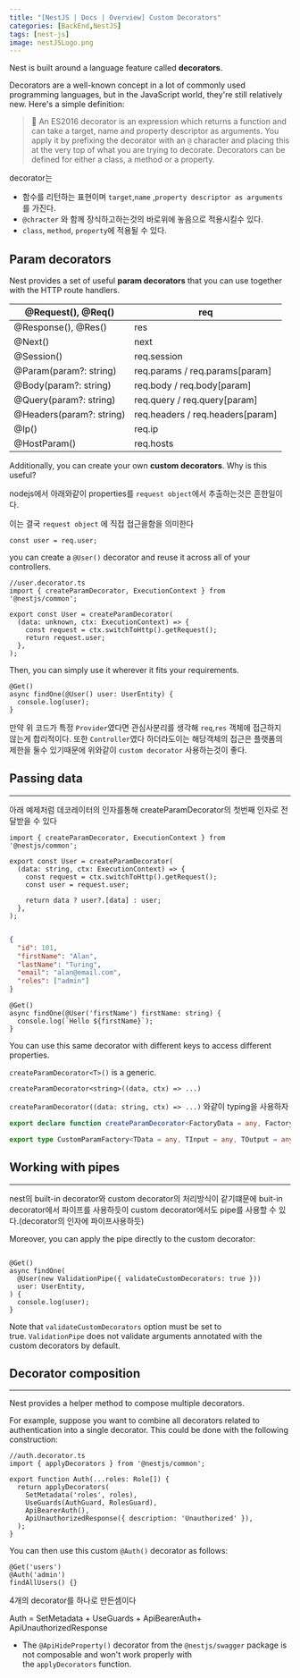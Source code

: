 ```yaml
---
title: "[NestJS | Docs | Overview] Custom Decorators"
categories: [BackEnd,NestJS]
tags: [nest-js]
image: nestJSLogo.png
---
```


Nest is built around a language feature called **decorators**.

Decorators are a well-known concept in a lot of commonly used programming languages, but in the JavaScript world, they're still relatively new. Here's a simple definition:

>
>📌 An ES2016 decorator is an expression which returns a function and can take a target, name and property descriptor as arguments. You apply it by prefixing the decorator with an `@` character and placing this at the very top of what you are trying to decorate. Decorators can be defined for either a class, a method or a property.

decorator는

- 함수를 리턴하는 표현이며  `target`,`name` ,`property descriptor as arguments` 를 가진다.
- `@chracter` 와 함께 장식하고하는것의 바로위에 놓음으로 적용시킬수 있다.
- `class`, `method`, `property`에 적용될 수 있다.

## Param decorators

Nest provides a set of useful **param decorators** that you can use together with the HTTP route handlers.

| @Request(), @Req() | req |
| --- | --- |
| @Response(), @Res() | res |
| @Next() | next |
| @Session() | req.session |
| @Param(param?: string) | req.params / req.params[param] |
| @Body(param?: string) | req.body / req.body[param] |
| @Query(param?: string) | req.query / req.query[param] |
| @Headers(param?: string) | req.headers / req.headers[param] |
| @Ip() | req.ip |
| @HostParam() | req.hosts |

Additionally, you can create your own **custom decorators**. Why is this useful?

nodejs에서 아래와같이 properties를 `request object`에서 추출하는것은 흔한일이다.

이는 결국 `request object` 에 직접 접근을함을 의미한다

```tsx
const user = req.user;
```

you can create a `@User()` decorator and reuse it across all of your controllers.

```tsx
//user.decorator.ts
import { createParamDecorator, ExecutionContext } from '@nestjs/common';

export const User = createParamDecorator(
  (data: unknown, ctx: ExecutionContext) => {
    const request = ctx.switchToHttp().getRequest();
    return request.user;
  },
);
```

Then, you can simply use it wherever it fits your requirements.

```tsx
@Get()
async findOne(@User() user: UserEntity) {
  console.log(user);
}

```

만약 위 코드가 특정 `Provider`였다면 관심사분리를 생각해 `req`,`res` 객체에 접근하지 않는게 합리적이다. 또한 `Controller`였다 하더라도이는 해당객체의 접근은 플랫폼의 제한을 둘수 있기때문에 위와같이 `custom decorator` 사용하는것이 좋다.

## Passing data

---

아래 예제처럼 데코레이터의 인자를통해  createParamDecorator의 첫번째 인자로 전달받을 수 있다

```tsx
import { createParamDecorator, ExecutionContext } from '@nestjs/common';

export const User = createParamDecorator(
  (data: string, ctx: ExecutionContext) => {
    const request = ctx.switchToHttp().getRequest();
    const user = request.user;

    return data ? user?.[data] : user;
  },
);
```

```json

{
  "id": 101,
  "firstName": "Alan",
  "lastName": "Turing",
  "email": "alan@email.com",
  "roles": ["admin"]
}
```

```tsx
@Get()
async findOne(@User('firstName') firstName: string) {
  console.log(`Hello ${firstName}`);
}
```

You can use this same decorator with different keys to access different properties.

`createParamDecorator<T>()` is a generic.

`createParamDecorator<string>((data, ctx) => ...)`

`createParamDecorator((data: string, ctx) => ...)` 와같이 typing을 사용하자

```ts
export declare function createParamDecorator<FactoryData = any, FactoryInput = any, FactoryOutput = any>(factory: CustomParamFactory<FactoryData, FactoryInput, FactoryOutput>, enhancers?: ParamDecoratorEnhancer[]): (...dataOrPipes: (Type<PipeTransform> | PipeTransform | FactoryData)[]) => ParameterDecorator;

export type CustomParamFactory<TData = any, TInput = any, TOutput = any> = (data: TData, input: TInput) => TOutput;
```

## Working with pipes

---

nest의 built-in decorator와 custom decorator의 처리방식이 같기떄문에  buit-in decorator에서 파이프를 사용하듯이 custom decorator에서도 pipe를 사용할 수 있다.(decorator의 인자에 파이프사용하듯)

Moreover, you can apply the pipe directly to the custom decorator:

```tsx

@Get()
async findOne(
  @User(new ValidationPipe({ validateCustomDecorators: true }))
  user: UserEntity,
) {
  console.log(user);
}
```

Note that `validateCustomDecorators` option must be set to true. `ValidationPipe` does not validate arguments annotated with the custom decorators by default.

## Decorator composition

---

Nest provides a helper method to compose multiple decorators.

For example, suppose you want to combine all decorators related to authentication into a single decorator. This could be done with the following construction:

```tsx
//auth.decorator.ts
import { applyDecorators } from '@nestjs/common';

export function Auth(...roles: Role[]) {
  return applyDecorators(
    SetMetadata('roles', roles),
    UseGuards(AuthGuard, RolesGuard),
    ApiBearerAuth(),
    ApiUnauthorizedResponse({ description: 'Unauthorized' }),
  );
}
```

You can then use this custom `@Auth()` decorator as follows:

```tsx
@Get('users')
@Auth('admin')
findAllUsers() {}

```

4개의 decorator를 하나로 만든셈이다

Auth = SetMetadata + UseGuards + ApiBearerAuth+ ApiUnauthorizedResponse

- The `@ApiHideProperty()` decorator from the `@nestjs/swagger` package is not composable and won't work properly with the `applyDecorators` function.
